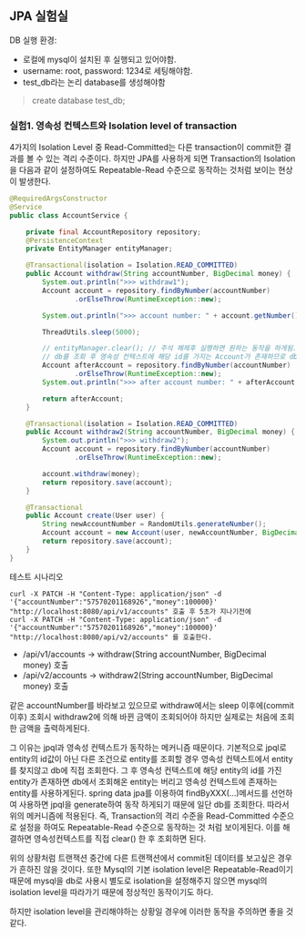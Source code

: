 ## JPA 실험실
DB 실행 환경:
- 로컬에 mysql이 설치된 후 실행되고 있어야함.
- username: root, password: 1234로 세팅해야함.
- test_db라는 논리 database를 생성해야함 
> create database test_db;

### 실험1. 영속성 컨텍스트와 Isolation level of transaction

4가지의 Isolation Level 중 Read-Committed는 다른 transaction이 commit한 결과를 볼 수 있는 격리 수준이다.
하지만 JPA를 사용하게 되면 Transaction의 Isolation을 다음과 같이 설정하여도 Repeatable-Read 수준으로 동작하는 것처럼 보이는 현상이 발생한다.

```java
@RequiredArgsConstructor
@Service
public class AccountService {

    private final AccountRepository repository;
    @PersistenceContext
    private EntityManager entityManager;

    @Transactional(isolation = Isolation.READ_COMMITTED)
    public Account withdraw(String accountNumber, BigDecimal money) {
        System.out.println(">>> withdraw1");
        Account account = repository.findByNumber(accountNumber)
                .orElseThrow(RuntimeException::new);

        System.out.println(">>> account number: " + account.getNumber() + " balance: " + account.getBalance());

        ThreadUtils.sleep(5000);

        // entityManager.clear(); // 주석 해제후 실행하면 원하는 동작을 하게됨.
        // db를 조회 후 영속성 컨텍스트에 해당 id를 가지는 Account가 존재하므로 db에서 조회한 값은 버리고 영속성 컨텍스트에 있는 entity를 사용
        Account afterAccount = repository.findByNumber(accountNumber)
                .orElseThrow(RuntimeException::new);
        System.out.println(">>> after account number: " + afterAccount.getNumber() + " balance: " + afterAccount.getBalance());

        return afterAccount;
    }

    @Transactional(isolation = Isolation.READ_COMMITTED)
    public Account withdraw2(String accountNumber, BigDecimal money) {
        System.out.println(">>> withdraw2");
        Account account = repository.findByNumber(accountNumber)
                .orElseThrow(RuntimeException::new);

        account.withdraw(money);
        return repository.save(account);
    }

    @Transactional
    public Account create(User user) {
        String newAccountNumber = RandomUtils.generateNumber();
        Account account = new Account(user, newAccountNumber, BigDecimal.ZERO);
        return repository.save(account);
    }
}
```

테스트 시나리오
```shell script
curl -X PATCH -H "Content-Type: application/json" -d '{"accountNumber":"57570201168926","money":100000}' "http://localhost:8080/api/v1/accounts" 호출 후 5초가 지나기전에
curl -X PATCH -H "Content-Type: application/json" -d '{"accountNumber":"57570201168926","money":100000}' "http://localhost:8080/api/v2/accounts" 를 호출한다.
```

- /api/v1/accounts -> withdraw(String accountNumber, BigDecimal money) 호출
- /api/v2/accounts -> withdraw2(String accountNumber, BigDecimal money) 호출

같은 accountNumber를 바라보고 있으므로 withdraw에서는 sleep 이후에(commit 이후) 조회시 withdraw2에 의해 바뀐 금액이 조회되어야 하지만
실제로는 처음에 조회한 금액을 출력하게된다.

그 이유는 jpql과 영속성 컨텍스트가 동작하는 메커니즘 때문이다.
기본적으로 jpql로 entity의 id값이 아닌 다른 조건으로 entity를 조회할 경우 영속성 컨텍스트에서 entity를 찾지않고 db에 직접 조회한다.
그 후 영속성 컨텍스트에 해당 entity의 id를 가진 entity가 존재하면 db에서 조회해온 entity는 버리고 영속성 컨텍스트에 존재하는 entity를 사용하게된다.
spring data jpa를 이용하여 findByXXX(...)메서드를 선언하여 사용하면 jpql을 generate하여 동작 하게되기 때문에 일단 db를 조회한다. 따라서 위의 메커니즘에 적용된다.
즉, Transaction의 격리 수준을 Read-Committed 수준으로 설정을 하여도 Repeatable-Read 수준으로 동작하는 것 처럼 보이게된다.
이를 해결하면 영속성컨텍스트를 직접 clear() 한 후 조회하면 된다.

위의 상황처럼 트랜잭션 중간에 다른 트랜잭션에서 commit된 데이터를 보고싶은 경우가 흔하진 않을 것이다.
또한 Mysql의 기본 isolation level은 Repeatable-Read이기 때문에 mysql을 db로 사용시 별도로 isolation을 설정해주지 않으면 mysql의 isolation level을 따라가기 때문에 정상적인 동작이기도 하다.

하지만 isolation level을 관리해야하는 상황일 경우에 이러한 동작을 주의하면 좋을 것 같다.